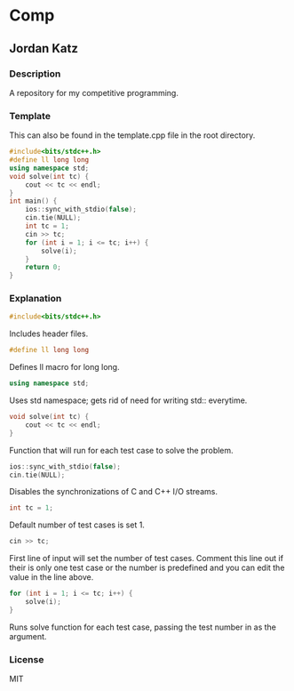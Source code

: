 # Comp
## Jordan Katz
### Description
A repository for my competitive programming.
### Template
This can also be found in the template.cpp file in the root directory.
```cpp
#include<bits/stdc++.h>
#define ll long long
using namespace std;
void solve(int tc) {
    cout << tc << endl;
}
int main() {
    ios::sync_with_stdio(false);
    cin.tie(NULL);
    int tc = 1;
    cin >> tc;
    for (int i = 1; i <= tc; i++) {
        solve(i);
    }
    return 0;
}
```
### Explanation
```cpp
#include<bits/stdc++.h>
```
Includes header files.
```cpp
#define ll long long
```
Defines ll macro for long long.
```cpp
using namespace std;
```
Uses std namespace; gets rid of need for writing std:: everytime.
```cpp
void solve(int tc) {
    cout << tc << endl;
}
```
Function that will run for each test case to solve the problem.
```cpp
ios::sync_with_stdio(false);
cin.tie(NULL);
```
Disables the synchronizations of C and C++ I/O streams.
```cpp
int tc = 1;
```
Default number of test cases is set 1.
```cpp
cin >> tc;
```
First line of input will set the number of test cases. Comment this line out if their is only one test case or the number is predefined and you can edit the value in the line above.
```cpp
for (int i = 1; i <= tc; i++) {
    solve(i);
}
```
Runs solve function for each test case, passing the test number in as the argument.
### License
MIT